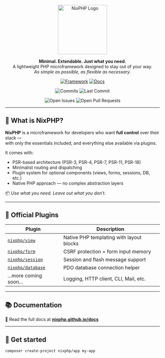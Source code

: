 <p align="center">
  <img src="https://nixphp.github.io/docs/assets/nixphp-logo-small-square.png" alt="NixPHP Logo" width="160">
</p>

<p align="center">
  <strong>Minimal. Extendable. Just what you need.</strong><br>
  A lightweight PHP microframework designed to stay out of your way.<br>
  <em>As simple as possible, as flexible as necessary.</em>
</p>

<p align="center">
  <a href="https://github.com/nixphp/framework"><img alt="Framework" src="https://img.shields.io/badge/Core_Framework-nixphp%2Fframework-blue?style=flat-square"></a>
  <a href="https://nixphp.github.io/docs"><img alt="Docs" src="https://img.shields.io/badge/Docs-View_on_GitHub_Pages-brightgreen?style=flat-square"></a>
</p>

<div align="center" style="text-align: center;">

![Commits](https://img.shields.io/github/commit-activity/m/nixphp/framework)
![Last Commit](https://img.shields.io/github/last-commit/nixphp/framework)

![Open Issues](https://img.shields.io/github/issues/nixphp/framework)
![Open Pull Requests](https://img.shields.io/github/issues-pr/nixphp/framework)

</div>

---

## 🔧 What is NixPHP?

**NixPHP** is a microframework for developers who want **full control** over their stack —  
with only the essentials included, and everything else available via plugins.

It comes with:

- PSR-based architecture (PSR-3, PSR-4, PSR-7, PSR-11, PSR-18)
- Minimalist routing and dispatching
- Plugin system for optional components (views, forms, sessions, DB, etc.)
- Native PHP approach — no complex abstraction layers

📦 *Use what you need. Leave out what you don’t.*

---

## 🧩 Official Plugins

| Plugin             | Description                                 |
|--------------------|---------------------------------------------|
| [`nixphp/view`](https://github.com/nixphp/view)         | Native PHP templating with layout blocks |
| [`nixphp/form`](https://github.com/nixphp/form)         | CSRF protection + form input memory     |
| [`nixphp/session`](https://github.com/nixphp/session)   | Session and flash message support       |
| [`nixphp/database`](https://github.com/nixphp/database) | PDO database connection helper          |
| ...more coming soon...                                    | Logging, HTTP client, CLI, Mail, etc.   |

---

## 📚 Documentation

📘 Read the full docs at **[nixphp.github.io/docs](https://nixphp.github.io/docs)**

---

## 🚀 Get started

```bash
composer create-project nixphp/app my-app
